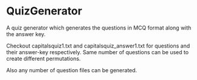 # QuizGenerator
A quiz generator which generates the questions in MCQ format along with the answer key.

Checkout capitalsquiz1.txt and capitalsquiz_answer1.txt for questions and their answer-key respectively.
Same number of questions can be used to create different permutations.

Also any number of question files can be generated.
